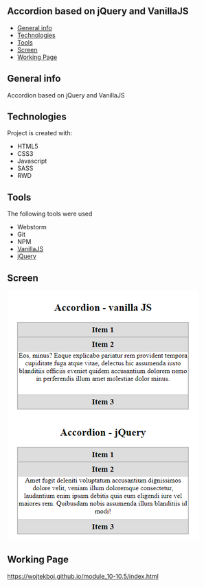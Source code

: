## Accordion based on jQuery and VanillaJS
* [General info](#general-info)
* [Technologies](#technologies)
* [Tools](#tools)
* [Screen](#screen)
* [Working Page](#working-page)

## General info
Accordion based on jQuery and VanillaJS

## Technologies
Project is created with:
* HTML5
* CSS3
* Javascript
* SASS
* RWD

## Tools
The following tools were used
* Webstorm
* Git
* NPM
* <a href="http://vanilla-js.com/">VanillaJS</a>
* <a href="https://jquery.com/">jQuery</a> 

## Screen 

![Screen](https://github.com/wojtekboj/module_10-10.5/blob/master/images/screencapture.png)

## Working Page
https://wojtekboj.github.io/module_10-10.5/index.html